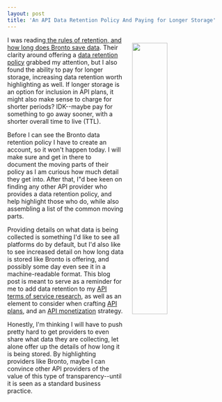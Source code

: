 ```yaml
---
layout: post
title: 'An API Data Retention Policy And Paying for Longer Storage'
---
```

<p><img style="padding: 15px;" src="https://s3.amazonaws.com/kinlane-productions/bw-icons/bw-data-retention.png" alt="" width="40%" align="right" /></p>
<p>I was reading<a href="http://blog.bronto.com/product/rules-retention-long-bronto-save-data/">&nbsp;the rules of retention, and how long does Bronto save data</a>. Their clarity around offering a <a href="https://helpdocs.bronto.com/bmp/#concept/c_bmp_data_retention_policy.html">data retention policy</a> grabbed my attention, but I also found the ability to pay for longer storage, increasing data retention worth highlighting as well. If longer storage is an option for inclusion in API plans, it might also make sense to charge for shorter periods? IDK--maybe pay for something to go away sooner, with a shorter overall time to live (TTL).</p>
<p>Before I can see the Bronto data retention policy I have to create an account, so it won't happen today. I will make sure and get in there to document&nbsp;the moving parts of their policy as I am&nbsp;curious how much detail they get into. After that, I"d bee keen on finding any other API provider who provides a data retention policy, and help&nbsp;highlight those who do, while also assembling a list of the common moving parts.</p>
<p>Providing details on what data is being collected is something I'd like to see all platforms do by default, but I'd also like to see increased detail on how long data is stored like Bronto is offering, and possibly some day even see it in a machine-readable format. This blog post is meant to serve as a reminder for me to add data retention to my <a href="http://terms-of-service.apievangelist.com/">API terms of service research</a>, as well as an element to consider when crafting <a href="http://plans.apievangelist.com/">API plans</a>, and an&nbsp;<a href="http://monetization.apievangelist.com/">API monetization</a> strategy.&nbsp;</p>
<p>Honestly, I'm thinking I will have to push pretty hard to get providers to even share what data they are collecting, let alone offer up the details of how long it is being stored. By highlighting providers like Bronto, maybe I can convince other API providers of the value of this type of transparency--until it is seen as a standard business practice.</p>
